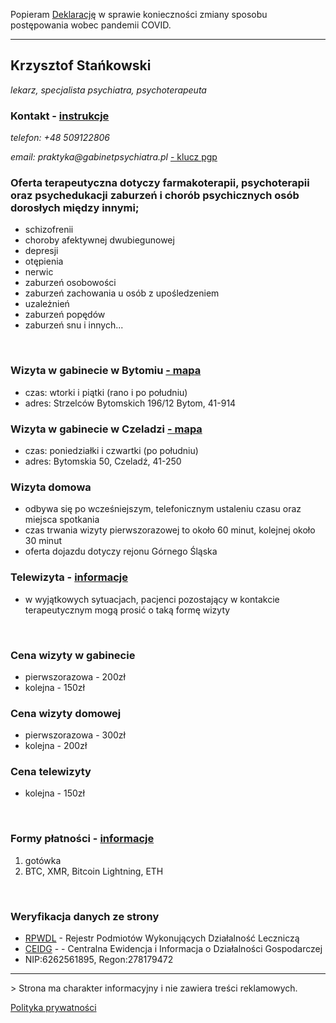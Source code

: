 Popieram [Deklarację](https://gbdeclaration.org/) w sprawie konieczności zmiany sposobu postępowania wobec pandemii COVID.
<hr>

## Krzysztof Stańkowski
*lekarz, specjalista psychiatra, psychoterapeuta*

### Kontakt - [instrukcje](/instrukcja.md)
_telefon: +48 509122806_

_email: praktyka@gabinetpsychiatra.pl_ [ - klucz pgp](https://gabinetpsychiatra.pl/pgp) 


### Oferta terapeutyczna dotyczy farmakoterapii, psychoterapii oraz psychedukacji zaburzeń i chorób psychicznych osób dorosłych między innymi;
- schizofrenii
- choroby afektywnej dwubiegunowej
- depresji
- otępienia
- nerwic
- zaburzeń osobowości
- zaburzeń zachowania u osób z upośledzeniem
- uzależnień
- zaburzeń popędów
- zaburzeń snu i innych...

<br>

### Wizyta w gabinecie w Bytomiu  [ - mapa](https://www.openstreetmap.org/node/7660154838#map=16/50.3878/18.8818)
- czas: wtorki i piątki (rano i po południu)
- adres: Strzelców Bytomskich 196/12 Bytom, 41-914

### Wizyta w gabinecie w Czeladzi [ - mapa](https://www.openstreetmap.org/node/7660184231#map=17/50.31934/19.06871)
- czas: poniedziałki i czwartki (po południu)
- adres: Bytomskia 50, Czeladź, 41-250

### Wizyta domowa
- odbywa się po wcześniejszym, telefonicznym ustaleniu czasu oraz miejsca spotkania
- czas trwania wizyty pierwszorazowej to około 60 minut, kolejnej około 30 minut
- oferta dojazdu dotyczy rejonu Górnego Śląska

### Telewizyta - [informacje](/tele.md)
- w wyjątkowych sytuacjach, pacjenci pozostający w kontakcie terapeutycznym mogą prosić o taką formę wizyty

<br>

### Cena wizyty w gabinecie
- pierwszorazowa - 200zł
- kolejna - 150zł

### Cena wizyty domowej
- pierwszorazowa - 300zł
- kolejna - 200zł

### Cena telewizyty
- kolejna - 150zł

<br>

### Formy płatności - [informacje](/platnosci.md)
1. gotówka
2. BTC, XMR, Bitcoin Lightning, ETH
<br>

### Weryfikacja danych ze strony ###
- [RPWDL](https://rpwdl.ezdrowie.gov.pl/RPZ/DetailsConfirm?registryNumber=000000048335&Id=49246) - Rejestr Podmiotów Wykonujących Działalność Leczniczą
- [CEIDG](https://prod.ceidg.gov.pl/ceidg/ceidg.public.ui/Search.aspx) -  - Centralna Ewidencja i Informacja o Działalności Gospodarczej
- NIP:6262561895, Regon:278179472

<hr>
> Strona ma charakter informacyjny i nie zawiera treści reklamowych.

[Polityka prywatności](https://gabinetpsychiatra.pl/prywatnosc.md)

